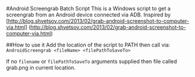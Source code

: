 #Android Screengrab Batch Script
This is a Windows script to get a screengrab from an Android device connected via ADB. Inspired by [http://blog.shvetsov.com/2013/02/grab-android-screenshot-to-computer-via.html] (http://blog.shvetsov.com/2013/02/grab-android-screenshot-to-computer-via.html)

##How to use it
Add the location of the script to PATH then call via:
`AndroidScreengrab <fileName> <filePathToSaveTo>`

If no `filename` or `filePathToSaveTo` arguments supplied then file called grab.png in current location.